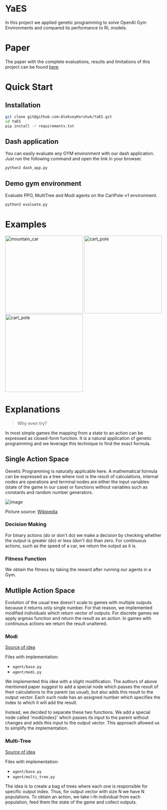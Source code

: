 # YaES

In this project we applied genetic programming to solve OpenAI Gym Environments and compared its performance to RL
models.

# Paper

The paper with the complete evaluations, results and limitations of this project can be found [here]().

# Quick Start

## Installation

```bash
git clone git@github.com:AlekseyKorshuk/YaES.git
cd YaES
pip install -r requirements.txt
```

## Dash application

You can easily evaluate any GYM environment with our dash application. Just run the following command and open the link
in your browser.

```bash
python3 dash_app.py
```

## Demo gym environment

Evaluate PPO, MultiTree and Modi agents on the CartPole-v1 environment.

```bash
python3 evaluate.py
```

# Examples

<p float="left">
  <img src="https://user-images.githubusercontent.com/70323559/205954264-ef4c999c-1770-4277-98fb-5af888e5f0a0.gif" alt="mountain_car" height="250"/>
  <img src="https://user-images.githubusercontent.com/70323559/205955271-b68d18e5-4def-42b2-82d9-51c0fb76e853.gif" alt="cart_pole" height="250"/>
  <img src="https://user-images.githubusercontent.com/70323559/205971663-8e056a50-0044-4f7b-b7c1-dbec6ced8809.gif" alt="cart_pole" height="250"/>
</p>

# Explanations

> Why even try?

In most simple games the mapping from a state to an action can be expressed as closed-form function. It is a natural
application of genetic programming and we leverage this technique to find the exact formula.

## Single Action Space

Genetic Programming is naturally applicable here. A mathematical formula can be expressed as a tree where root is the
result of calculations, internal nodes are operations and terminal nodes are either the input variables (state of the
game in our case) or functions without variables such as constants and random number generators.

![image](https://user-images.githubusercontent.com/70323559/205684823-2c7acccd-88ed-4b20-978d-82051a9b15c9.png)

Picture source: [Wikipedia](https://upload.wikimedia.org/wikipedia/commons/7/77/Genetic_Program_Tree.png)

### Decision Making

For binary actions (do or don't do) we make a decision by checking whether the output is greater (do) or less (don't do)
than zero. For continuous actions, such as the speed of a car, we return the output as it is.

### Fitness Function

We obtain the fitness by taking the reward after running our agents in a Gym.

## Mutliple Action Space

Evolution of the usual tree doesn't scale to games with multiple outputs because it returns only single number. For that
reason, we implemented modified individuals which return vector of outputs. For discrete games we apply argmax function
and return the result as an action. In games with continuous actions we return the result unaltered.

### Modi
[Source of idea](https://www.researchgate.net/publication/228824043_A_multiple-output_program_tree_structure_in_genetic_programming)

Files with implementation:

* `agent/base.py`
* `agent/modi.py`

We implemented this idea with a slight modification. The authors of above mentioned paper suggest to add a special node
which passes the result of their calculations to the parent (as usual), but also adds this result to the output vector.
Each such node has an assigned number which specifies the index to which it will add the result.

Instead, we decided to separate these two functions. We add a special node called 'modi{index}' which passes its input
to the parent without changes and adds this input to the output vector. This approach allowed us to simplify the
implementation.


### Multi-Tree
[Source of idea](https://github.com/DEAP/deap/issues/491)

Files with implementation:

* `agent/base.py`
* `agent/multi_tree.py`

The idea is to create a bag of trees where each one is responsible for specific output index. Thus, for output vector
with size N we have N populations. To obtain an action, we take i-th individual from each population, feed them the
state of the game and collect outputs.





